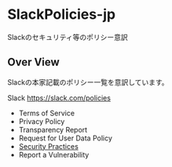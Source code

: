 # SlackPolicies-jp

Slackのセキュリティ等のポリシー意訳

## Over View

Slackの本家記載のポリシー一覧を意訳しています。  

Slack https://slack.com/policies

* Terms of Service
* Privacy Policy
* Transparency Report
* Request for User Data Policy
* [Security Practices](SecurityPractices.md)
* Report a Vulnerability
